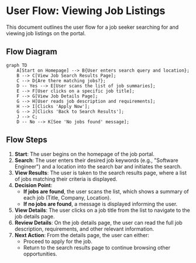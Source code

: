 # User Flow: Viewing Job Listings

This document outlines the user flow for a job seeker searching for and viewing job listings on the portal.

## Flow Diagram

```mermaid
graph TD
    A[Start on Homepage] --> B{User enters search query and location};
    B --> C[View Job Search Results Page];
    C --> D{Are there matching jobs?};
    D -- Yes --> E[User scans the list of job summaries];
    E --> F[User clicks on a specific job title];
    F --> G[View Job Details Page];
    G --> H[User reads job description and requirements];
    H --> I[Clicks 'Apply Now'];
    G --> J[Clicks 'Back to Search Results'];
    J --> C;
    D -- No --> K[See 'No jobs found' message];
```

## Flow Steps

1. **Start**: The user begins on the homepage of the job portal.
2. **Search**: The user enters their desired job keywords (e.g., "Software Engineer") and a location into the search bar and initiates the search.
3. **View Results**: The user is taken to the search results page, where a list of jobs matching their criteria is displayed.
4. **Decision Point**:
   * **If jobs are found**, the user scans the list, which shows a summary of each job (Title, Company, Location).
   * **If no jobs are found**, a message is displayed informing the user.
5. **View Details**: The user clicks on a job title from the list to navigate to the job details page.
6. **Review Details**: On the job details page, the user can read the full job description, requirements, and other relevant information.
7. **Next Action**: From the details page, the user can either:
   * Proceed to apply for the job.
   * Return to the search results page to continue browsing other opportunities.
